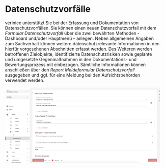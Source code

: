 <!-- © 2024 The Project Contributors - see AUTHORS.txt -->
# Datenschutzvorfälle

verinice unterstützt Sie bei der Erfassung und Dokumentation von Datenschutzvorfällen. Sie können einen neuen Datenschutzvorfall mit dem *Formular Datenschutzvorfall* über die zwei bewährten Methoden - Dashboard und/oder Hauptmenü – anlegen.
Neben allgemeinen Angaben zum Sachverhalt können weitere datenschutzrelevante Informationen in den hierfür vorgesehenen Abschnitten erfasst werden.
Des Weiteren werden betroffenen Zielobjekte, identifizierte Datenschutzrisiken sowie geplante und umgesetzte Gegenmaßnahmen in den Dokumentations- und Bewertungsprozess mit einbezogen. Sämtliche Informationen können anschließen über den *Report Meldeformular Datenschutzvorfall* ausgegeben und ggf. für eine Meldung bei den Aufsichtsbehörden verwendet werden.

![Datenschutzvorfall](/assets/domain-ds-gvo/Bild18.png)
